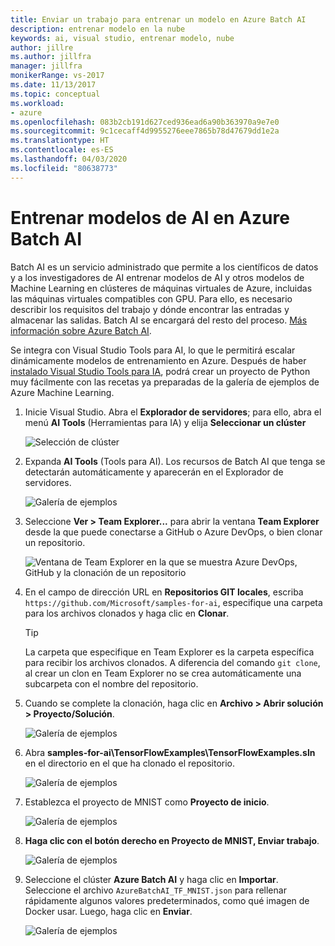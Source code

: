 ```yaml
---
title: Enviar un trabajo para entrenar un modelo en Azure Batch AI
description: entrenar modelo en la nube
keywords: ai, visual studio, entrenar modelo, nube
author: jillre
ms.author: jillfra
manager: jillfra
monikerRange: vs-2017
ms.date: 11/13/2017
ms.topic: conceptual
ms.workload:
- azure
ms.openlocfilehash: 083b2cb191d627ced936ead6a90b363970a9e7e0
ms.sourcegitcommit: 9c1cecaff4d9955276eee7865b78d47679dd1e2a
ms.translationtype: HT
ms.contentlocale: es-ES
ms.lasthandoff: 04/03/2020
ms.locfileid: "80638773"
---
```

# <a name="train-ai-models-in-azure-batch-ai"></a>Entrenar modelos de AI en Azure Batch AI

Batch AI es un servicio administrado que permite a los científicos de datos y a los investigadores de AI entrenar modelos de AI y otros modelos de Machine Learning en clústeres de máquinas virtuales de Azure, incluidas las máquinas virtuales compatibles con GPU. Para ello, es necesario describir los requisitos del trabajo y dónde encontrar las entradas y almacenar las salidas. Batch AI se encargará del resto del proceso. [Más información sobre Azure Batch AI](/azure/batch-ai/overview).

Se integra con Visual Studio Tools para AI, lo que le permitirá escalar dinámicamente modelos de entrenamiento en Azure.  Después de haber [instalado Visual Studio Tools para IA](installation.md), podrá crear un proyecto de Python muy fácilmente con las recetas ya preparadas de la galería de ejemplos de Azure Machine Learning.

1. Inicie Visual Studio. Abra el **Explorador de servidores**; para ello, abra el menú **AI Tools** (Herramientas para IA) y elija **Seleccionar un clúster**

    ![Selección de clúster](media/train-model/select-cluster.png)

2. Expanda **AI Tools** (Tools para AI). Los recursos de Batch AI que tenga se detectarán automáticamente y aparecerán en el Explorador de servidores.

    ![Galería de ejemplos](media/train-model/batchai.png)

3. Seleccione **Ver > Team Explorer...** para abrir la ventana **Team Explorer** desde la que puede conectarse a GitHub o Azure DevOps, o bien clonar un repositorio.

    ![Ventana de Team Explorer en la que se muestra Azure DevOps, GitHub y la clonación de un repositorio](media/train-model/team-explorer-devops.png)

4. En el campo de dirección URL en **Repositorios GIT locales**, escriba `https://github.com/Microsoft/samples-for-ai`, especifique una carpeta para los archivos clonados y haga clic en **Clonar**.

    > [!Tip]
    > La carpeta que especifique en Team Explorer es la carpeta específica para recibir los archivos clonados. A diferencia del comando `git clone`, al crear un clon en Team Explorer no se crea automáticamente una subcarpeta con el nombre del repositorio.

5. Cuando se complete la clonación, haga clic en **Archivo > Abrir solución > Proyecto/Solución**.

    ![Galería de ejemplos](media/train-model/open-solution.png)

6. Abra **samples-for-ai\TensorFlowExamples\TensorFlowExamples.sln** en el directorio en el que ha clonado el repositorio.

    ![Galería de ejemplos](media/train-model/tensorflowexamples.png)

7. Establezca el proyecto de MNIST como **Proyecto de inicio**.

    ![Galería de ejemplos](media/train-model/mnist-startup.png)

8. <strong>Haga clic con el botón derecho en **Proyecto de MNIST,** **Enviar trabajo**</strong>.

    ![Galería de ejemplos](media/train-model/submit-job.png)
9. Seleccione el clúster **Azure Batch AI** y haga clic en **Importar**. Seleccione el archivo `AzureBatchAI_TF_MNIST.json` para rellenar rápidamente algunos valores predeterminados, como qué imagen de Docker usar. Luego, haga clic en **Enviar**.

    ![Galería de ejemplos](media/train-model/submit-batch.png)
